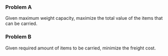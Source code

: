 ### Problem A

Given maximum weight capacity, maximize the total value of the items that can be carried.


### Problem B

Given required amount of items to be carried, minimize the freight cost.